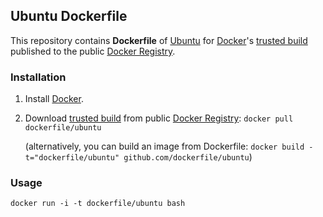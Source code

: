 ## Ubuntu Dockerfile


This repository contains **Dockerfile** of [Ubuntu](http://www.ubuntu.com/) for [Docker](https://www.docker.io/)'s [trusted build](https://index.docker.io/u/dockerfile/ubuntu/) published to the public [Docker Registry](https://index.docker.io/).


### Installation

1. Install [Docker](https://www.docker.io/).

2. Download [trusted build](https://index.docker.io/u/dockerfile/ubuntu/) from public [Docker Registry](https://index.docker.io/): `docker pull dockerfile/ubuntu`

   (alternatively, you can build an image from Dockerfile: `docker build -t="dockerfile/ubuntu" github.com/dockerfile/ubuntu`)


### Usage

    docker run -i -t dockerfile/ubuntu bash
